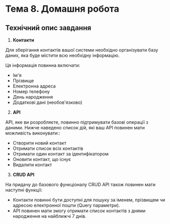 # Тема 8. Домашня робота

## Технічний опис завдання

1. **Контакти**

Для зберігання контактів вашої системи необхідно організувати базу даних, яка
буде містити всю необхідну інформацію.

Ця інформація повинна включати:

- Ім'я
- Прізвище
- Електронна адреса
- Номер телефону
- День народження
- Додаткові дані (необов'язково)

2. **API**

API, яке ви розробляєте, повинно підтримувати базові операції з даними. Нижче
наведено список дій, які ваш API повинен мати можливість виконувати::

- Створити новий контакт
- Отримати список всіх контактів
- Отримати один контакт за ідентифікатором
- Оновити контакт, що існує
- Видалити контакт

3. **CRUD API**

На придачу до базового функціоналу CRUD API також повинен мати наступні функції:

- Контакти повинні бути доступні для пошуку за іменем, прізвищем чи адресою
  електронної пошти (Query параметри).
- API повинен мати змогу отримати список контактів з днями народження на
  найближчі 7 днів.
